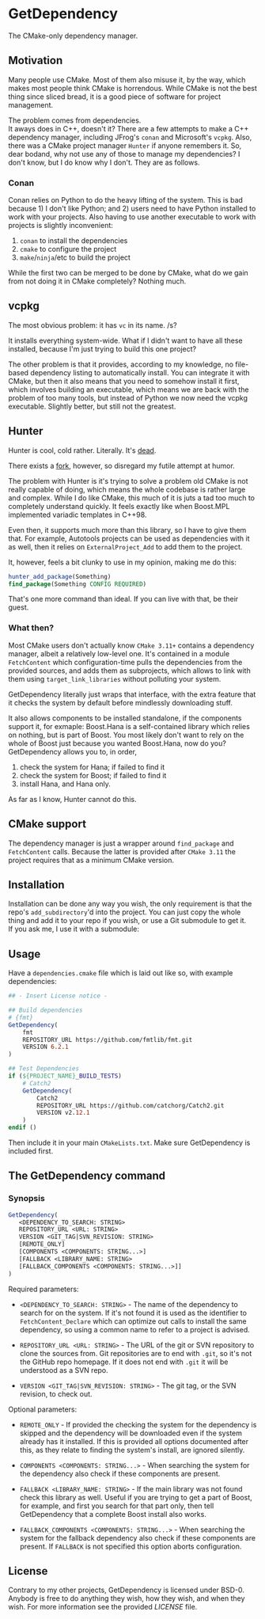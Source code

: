 # GetDependency

The CMake-only dependency manager. 

## Motivation

Many people use CMake. Most of them also misuse it, by the way, which makes most people think CMake is horrendous.
While CMake is not the best thing since sliced bread, it is a good piece of software for project management.

The problem comes from dependencies.  
It aways does in C++, doesn't it?
There are a few attempts to make a C++ dependency manager, including JFrog's `conan` and Microsoft's `vcpkg`.
Also, there was a CMake project manager `Hunter` if anyone remembers it.
So, dear bodand, why not use any of those to manage my dependencies?
I don't know, but I do know why I don't. They are as follows.

### Conan

Conan relies on Python to do the heavy lifting of the system. This is bad because 1) I don't like Python; 
and 2) users need to have Python installed to work with your projects.
Also having to use another executable to work with projects is slightly inconvenient:

 1) `conan` to install the dependencies
 2) `cmake` to configure the project
 3) `make`/`ninja`/etc to build the project

While the first two can be merged to be done by CMake, what do we gain from not doing it in CMake completely?
Nothing much.

## vcpkg

The most obvious problem: it has `vc` in its name. /s?

It installs everything system-wide. What if I didn't want to have all these installed, because I'm just trying
to build this one project? 

The other problem is that it provides, according to my knowledge, no file-based dependency listing to automatically
install. You can integrate it with CMake, but then it also means that you need to somehow install it first, which involves building an executable,
which means we are back with the problem of too many tools, but instead of Python we now need the vcpkg executable.
Slightly better, but still not the greatest.

## Hunter

Hunter is cool, cold rather. Literally. It's [dead](https://github.com/ruslo/hunter).

There exists a [fork](https://github.com/cpp-pm/hunter), however, so disregard my futile attempt at humor.

The problem with Hunter is it's trying to solve a problem old CMake is not really capable of doing,
which means the whole codebase is rather large and complex. 
While I do like CMake, this much of it is juts a tad too much to completely understand quickly.
It feels exactly like when Boost.MPL implemented variadic templates in C++98.

Even then, it supports much more than this library, so
I have to give them that. For example, Autotools projects
can be used as dependencies with it as well, then it relies on `ExternalProject_Add` to add them to the project.

It, however, feels a bit clunky to use in my opinion, making me do this:

```cmake
hunter_add_package(Something)
find_package(Something CONFIG REQUIRED)
```

That's one more command than ideal. If you can live with that, be their guest.

### What then?

Most CMake users don't actually know `CMake 3.11+` contains a dependency manager, albeit a 
relatively low-level one.
It's contained in a module `FetchContent` which configuration-time pulls the dependencies from 
the provided sources, and adds them as subprojects, which allows to link with them using 
`target_link_libraries` without polluting your system.

GetDependency literally just wraps that interface, with the extra feature that it checks the system 
by default before mindlessly downloading stuff.

It also allows components to be installed standalone, if the components support it, for exmaple:
Boost.Hana is a self-contained library which relies on nothing, but is part of Boost.
You most likely don't want to rely on the whole of Boost just because you wanted Boost.Hana, now
do you?
GetDependency allows you to, in order,
 1) check the system for Hana; if failed to find it
 2) check the system for Boost; if failed to find it
 3) install Hana, and Hana only.

As far as I know, Hunter cannot do this.

## CMake support

The dependency manager is just a wrapper around `find_package` and `FetchContent` calls.
Because the latter is provided after `CMake 3.11` the project requires that as a minimum 
CMake version.

## Installation

Installation can be done any way you wish, the only requirement is that the repo's 
`add_subdirectory`'d into the project.
You can just copy the whole thing and add it to your repo if you wish, or use a Git submodule
to get it.  
If you ask me, I use it with a submodule:  

## Usage
Have a `dependencies.cmake` file which is laid out like so, with example dependencies:

```cmake
## - Insert License notice -

## Build dependencies
# {fmt}
GetDependency(
    fmt
    REPOSITORY_URL https://github.com/fmtlib/fmt.git
    VERSION 6.2.1
)

## Test Dependencies
if (${PROJECT_NAME}_BUILD_TESTS)
    # Catch2
    GetDependency(
        Catch2
        REPOSITORY_URL https://github.com/catchorg/Catch2.git
        VERSION v2.12.1
    )
endif ()

```
Then include it in your main `CMakeLists.txt`. Make sure GetDependency is included first.

## The GetDependency command

### Synopsis
```cmake
GetDependency(
   <DEPENDENCY_TO_SEARCH: STRING>
   REPOSITORY_URL <URL: STRING>
   VERSION <GIT_TAG|SVN_REVISION: STRING>
   [REMOTE_ONLY]
   [COMPONENTS <COMPONENTS: STRING...>]
   [FALLBACK <LIBRARY_NAME: STRING>
   [FALLBACK_COMPONENTS <COMPONENTS: STRING...>]]
)
```

Required parameters:

 - `<DEPENDENCY_TO_SEARCH: STRING>` - The name of the dependency to search for on the system. 
  If it's not found it is used as the identifier to `FetchContent_Declare` which can optimize 
  out calls to install the same dependency, so using a common name to refer to a project is advised.

 - `REPOSITORY_URL <URL: STRING>` - The URL of the git or SVN repository to clone the sources from.
  Git repositories are to end with `.git`, so it's not the GitHub repo homepage. If it does not end 
  with `.git` it will be understood as a SVN repo.

 - `VERSION <GIT_TAG|SVN_REVISION: STRING>` - The git tag, or the SVN revision, to check out.

Optional parameters:
 - `REMOTE_ONLY` - If provided the checking the system for the dependency is skipped and the 
  dependency will be downloaded even if the system already has it installed.
  If this is provided all options documented after this, as they relate to finding the
  system's install, are ignored silently.

 - `COMPONENTS <COMPONENTS: STRING...>` - When searching the system for the dependency also
  check if these components are present.

 - `FALLBACK <LIBRARY_NAME: STRING>` - If the main library  was not found check this library
  as well. Useful if you are trying to get a part of Boost, for example, and first you search
  for that part only, then tell GetDependency that a complete Boost install also works. 

 - `FALLBACK_COMPONENTS <COMPONENTS: STRING...>` - When searching the system for the fallback
  dependency also check if these components are present. If `FALLBACK` is not specified this option aborts configuration.

## License

Contrary to my other projects, GetDependency is licensed under BSD-0.
Anybody is free to do anything they wish, how they wish, and when they wish.
For more information see the provided *LICENSE* file.